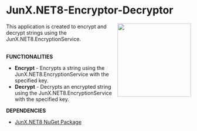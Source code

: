 # JunX.NET8-Encryptor-Decryptor
<img src="JunX.NET8.png" align="right" width="200px" height="200px" /> 
<p>This application is created to encrypt and decrypt strings using the JunX.NET8.EncryptionService.</p>
<br/>
<strong>FUNCTIONALITIES</strong>
<ul>
  <li><strong>Encrypt</strong> - Encrypts a string using the JunX.NET8.EncryptionService with the specified key.</li>
  <li><strong>Decrypt</strong> - Decrypts an encrypted string using the JunX.NET8.EncryptionService with the specified key.</li>
</ul>
<strong>DEPENDENCIES</strong>
<ul>
  <li><a href="https://www.nuget.org/packages/JunX.NET8">JunX.NET8 NuGet Package</a></li>
</ul>

